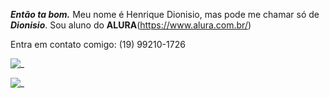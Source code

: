 **_Então ta bom._**
Meu nome é Henrique Dionisio, mas pode me chamar só de **_Dionisio_**.
Sou aluno do **ALURA**(https://www.alura.com.br/)

Entra em contato comigo:
(19) 99210-1726


![_](https://tenor.com/pt-BR/view/tik-tok-tiktok-meme-bts-meme-crying-gif-24083908)

![_](https://tenor.com/pt-BR/view/ygona-gif-19329809)
